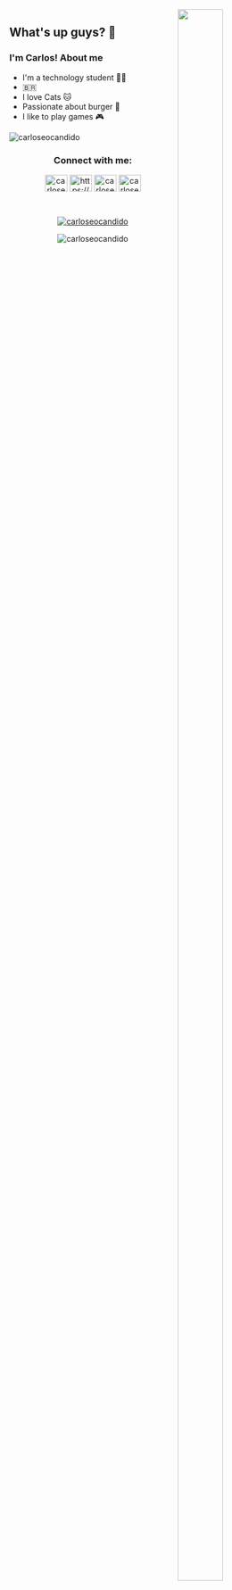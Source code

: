 <img align="right" width="40%" height="85%" src="https://c.tenor.com/hVaXfMG1rIMAAAAC/education-students.gif">

## What's up guys? 👋
### I'm Carlos! About me

 - I'm a technology student :man_technologist:
 - :brazil:
 - I love Cats :cat:
 - Passionate about burger :hamburger:
 - I like to play games :video_game:

 
<p><img align="center" src="https://github-readme-stats.vercel.app/api/top-langs?username=carloseocandido&show_icons=true&locale=en&layout=compact" alt="carloseocandido" /></p>

<h3 align="center">Connect with me:</h3>
<p align="center">
<a href="https://twitter.com/carloseocandido" target="blank"><img align="center" src="https://raw.githubusercontent.com/rahuldkjain/github-profile-readme-generator/master/src/images/icons/Social/twitter.svg" alt="carloseocandido" height="30" width="40" /></a>
<a href="https://www.linkedin.com/in/carlos-candido-b94390196" target="blank"><img align="center" src="https://raw.githubusercontent.com/rahuldkjain/github-profile-readme-generator/master/src/images/icons/Social/linked-in-alt.svg" alt="https://www.linkedin.com/in/carlos-candido-b94390196/" height="30" width="40" /></a>
<a href="https://instagram.com/carloseocandido" target="blank"><img align="center" src="https://raw.githubusercontent.com/rahuldkjain/github-profile-readme-generator/master/src/images/icons/Social/instagram.svg" alt="carloseocandido" height="30" width="40" /></a>
<a href="https://discord.gg/#4295" target="blank"><img align="center" src="https://raw.githubusercontent.com/rahuldkjain/github-profile-readme-generator/master/src/images/icons/Social/discord.svg" alt="carloseocandido#4295" height="30" width="40" /></a>
</p>

<br>
<p align="center"> <a href="https://twitter.com/carloseocandido" target="blank"><img src="https://img.shields.io/twitter/follow/carloseocandido?logo=twitter&style=for-the-badge" alt="carloseocandido" /></a> </p>
<p align="center"> <img src="https://komarev.com/ghpvc/?username=carloseocandido&label=Profile%20views&color=0e75b6&style=flat" alt="carloseocandido" /> </p>
